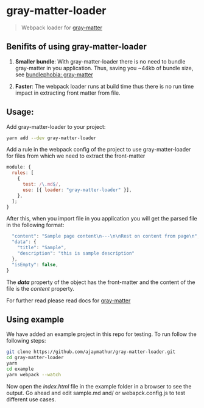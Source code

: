 # gray-matter-loader

> Webpack loader for [gray-matter](https://www.npmjs.com/package/gray-matter)

## Benifits of using gray-matter-loader

1. **Smaller bundle**: With gray-matter-loader there is no need to bundle gray-matter in you application. Thus, saving you ~44kb of bundle size, see [bundlephobia: gray-matter](https://bundlephobia.com/result?p=gray-matter@latest)

2. **Faster**: The webpack loader runs at build time thus there is no run time impact in extracting front matter from file.

## Usage:

Add gray-matter-loader to your project:

```sh
yarn add --dev gray-matter-loader
```

Add a rule in the webpack config of the project to use gray-matter-loader for files from which we need to extract the front-matter

```js
module: {
  rules: [
    {
      test: /\.md$/,
      use: [{ loader: "gray-matter-loader" }],
    },
  ];
}
```

After this, when you import file in you application you will get the parsed file in the following format:

```js
  "content": "Sample page content\n---\n\nRest on content from page\n",
  "data": {
    "title": "Sample",
    "description": "this is sample description"
  },
  "isEmpty": false,
}
```

The **_data_** property of the object has the front-matter and the content of the file is the _content_ property.

For further read please read docs for [gray-matter](https://www.npmjs.com/package/gray-matter)

## Using example

We have added an example project in this repo for testing. To run follow the following steps:

```sh
git clone https://github.com/ajaymathur/gray-matter-loader.git
cd gray-matter-loader
yarn
cd example
yarn webpack --watch
```

Now open the _index.html_ file in the example folder in a browser to see the output. Go ahead and edit sample.md and/ or webapck.config.js to test different use cases.
